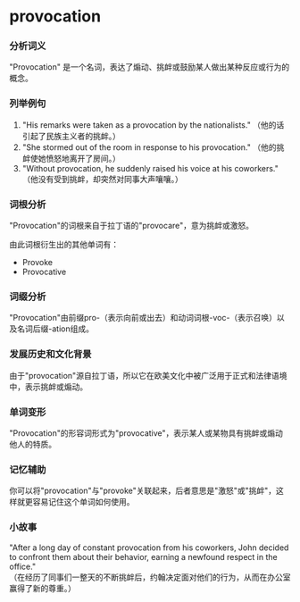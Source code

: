 # provocation

### 分析词义

  

"Provocation" 是一个名词，表达了煽动、挑衅或鼓励某人做出某种反应或行为的概念。

  

### 列举例句

  

1.  "His remarks were taken as a provocation by the nationalists." （他的话引起了民族主义者的挑衅。）
2.  "She stormed out of the room in response to his provocation." （他的挑衅使她愤怒地离开了房间。）
3.  "Without provocation, he suddenly raised his voice at his coworkers." （他没有受到挑衅，却突然对同事大声嚷嚷。）

  

### 词根分析

  

"Provocation"的词根来自于拉丁语的"provocare"，意为挑衅或激怒。

  

由此词根衍生出的其他单词有：

  

*   Provoke
*   Provocative

  

### 词缀分析

  

"Provocation"由前缀pro-（表示向前或出去）和动词词根-voc-（表示召唤）以及名词后缀-ation组成。

  

### 发展历史和文化背景

  

由于"provocation"源自拉丁语，所以它在欧美文化中被广泛用于正式和法律语境中，表示挑衅或煽动。

  

### 单词变形

  

"Provocation"的形容词形式为"provocative"，表示某人或某物具有挑衅或煽动他人的特质。

  

### 记忆辅助

  

你可以将"provocation"与"provoke"关联起来，后者意思是"激怒"或"挑衅"，这样就更容易记住这个单词如何使用。

  

### 小故事

  

"After a long day of constant provocation from his coworkers, John decided to confront them about their behavior, earning a newfound respect in the office."  
（在经历了同事们一整天的不断挑衅后，约翰决定面对他们的行为，从而在办公室赢得了新的尊重。）
